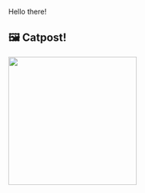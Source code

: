 Hello there!



## 🖼️ Catpost!

<sub>
    <img src="https://cdn2.thecatapi.com/images/aa4.jpg" height="256">
</sub>

